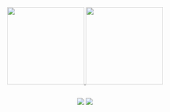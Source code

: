 


<div align="center">
  <a href="https://github.com/jardelprad0">
  <img height="180em" src="https://github-readme-stats.vercel.app/api?username=jardelprad0&show_icons=true&theme=dark&include_all_commits=true&count_private=true"/> <img height="180em" src="https://github-readme-stats.vercel.app/api/top-langs/?username=jardelprad0&layout=compact&langs_count=7&theme=dark"/>
</div>
  
   ##

<div align = "center">

<a href = "mailto: jardelprado.tec@gmail.com"><img src="https://img.shields.io/badge/Gmail-D14836?style=for-the-badge&logo=gmail&logoColor=white" target="_blank"></a>
<a href="https://br.linkedin.com/in/jardelprad0" target="_blank"><img src="https://img.shields.io/badge/-LinkedIn-%230077B5?style=for-the-badge&logo=linkedin&logoColor=white" target="_blank"></a>
  
